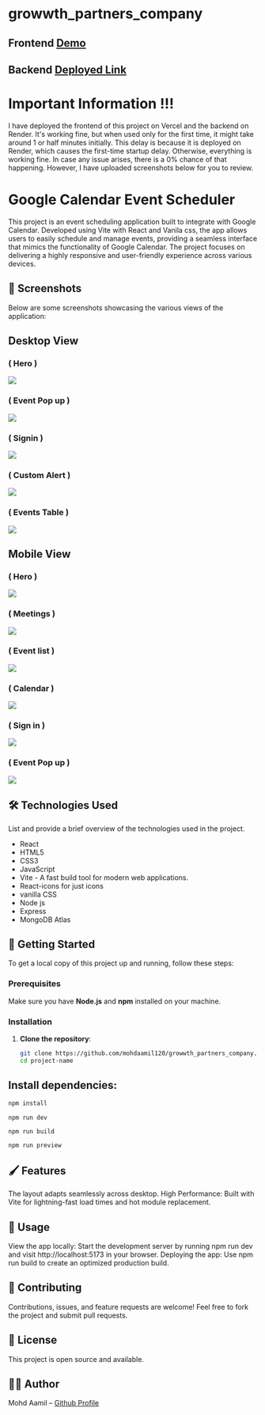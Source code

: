 # growwth_partners_company

## Frontend <a href="https://growwth-partners-company.vercel.app/">Demo</a>
## Backend <a href="https://growwth-partners-ft04.onrender.com">Deployed Link</a>

# Important Information !!!

I have deployed the frontend of this project on Vercel and the backend on Render. It's working fine, but when used only for the first time, it might take around 1 or half minutes initially. This delay is because it is deployed on Render, which causes the first-time startup delay. Otherwise, everything is working fine. In case any issue arises, there is a 0% chance of that happening. However, I have uploaded screenshots below for you to review.

# Google Calendar Event Scheduler

This project is an event scheduling application built to integrate with Google Calendar. Developed using Vite with React and Vanila css, the app allows users to easily schedule and manage events, providing a seamless interface that mimics the functionality of Google Calendar. The project focuses on delivering a highly responsive and user-friendly experience across various devices.

## 📸 Screenshots

Below are some screenshots showcasing the various views of the application:

## Desktop View

###  ( Hero )
<img src="client/Screenshots\d1.png"/>

###  ( Event Pop up )
<img src="client/Screenshots\d2.png"/>

###  ( Signin )
<img src="client/Screenshots\d3.png"/>

###  ( Custom Alert )
<img src="client/Screenshots\d4.png"/>

###  ( Events Table )
<img src="client/Screenshots\d5.png"/>


## Mobile View

###  ( Hero )
<img src="client/Screenshots\m1.png"/>

###  ( Meetings )
<img src="client/Screenshots\m2.png"/>


###  ( Event list )
<img src="client/Screenshots\m3.png"/>

###  ( Calendar )
<img src="client/Screenshots\m4.png"/>

###  ( Sign in )
<img src="client/Screenshots\m5.png"/>

###  ( Event Pop up )
<img src="client/Screenshots\m6.png"/>

## 🛠️ Technologies Used
List and provide a brief overview of the technologies used in the project.

- React
- HTML5
- CSS3
- JavaScript
- Vite - A fast build tool for modern web applications.
- React-icons for just icons
- vanilla CSS
- Node js
- Express
- MongoDB Atlas
  
   

## 🚀 Getting Started

To get a local copy of this project up and running, follow these steps:

### Prerequisites

Make sure you have **Node.js** and **npm** installed on your machine.

### Installation

1. **Clone the repository**:
   ```bash
   git clone https://github.com/mohdaamil120/growwth_partners_company.git
   cd project-name
   ```
## Install dependencies:

```bash
npm install
```
```Run the development server:
npm run dev
```
```Build the project for production:
npm run build
```
```Preview the production build:
npm run preview
```

## 🖌️ Features
The layout adapts seamlessly across desktop.
High Performance: Built with Vite for lightning-fast load times and hot module replacement.
## 🌟 Usage
View the app locally: Start the development server by running npm run dev and visit http://localhost:5173 in your browser.
Deploying the app: Use npm run build to create an optimized production build.

## 🤝 Contributing
Contributions, issues, and feature requests are welcome! Feel free to fork the project and submit pull requests.

## 📄 License
This project is open source and available.

## 🧑‍💻 Author
Mohd Aamil – <a href="https://github.com/mohdaamil120"> Github Profile</a> 


